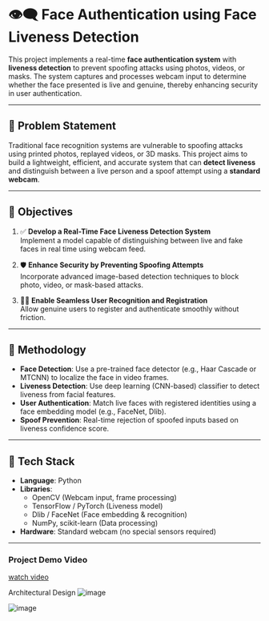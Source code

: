 # 👁️‍🗨️ Face Authentication using Face Liveness Detection

This project implements a real-time **face authentication system** with **liveness detection** to prevent spoofing attacks using photos, videos, or masks. The system captures and processes webcam input to determine whether the face presented is live and genuine, thereby enhancing security in user authentication.

---

## 🧩 Problem Statement

Traditional face recognition systems are vulnerable to spoofing attacks using printed photos, replayed videos, or 3D masks. This project aims to build a lightweight, efficient, and accurate system that can **detect liveness** and distinguish between a live person and a spoof attempt using a **standard webcam**.

---

## 🎯 Objectives

1. ✅ **Develop a Real-Time Face Liveness Detection System**  
   Implement a model capable of distinguishing between live and fake faces in real time using webcam feed.

2. 🛡️ **Enhance Security by Preventing Spoofing Attempts**  
   Incorporate advanced image-based detection techniques to block photo, video, or mask-based attacks.

3. 🙋‍♂️ **Enable Seamless User Recognition and Registration**  
   Allow genuine users to register and authenticate smoothly without friction.

---

## 🧪 Methodology

- **Face Detection**: Use a pre-trained face detector (e.g., Haar Cascade or MTCNN) to localize the face in video frames.
- **Liveness Detection**: Use deep learning (CNN-based) classifier to detect liveness from facial features.
- **User Authentication**: Match live faces with registered identities using a face embedding model (e.g., FaceNet, Dlib).
- **Spoof Prevention**: Real-time rejection of spoofed inputs based on liveness confidence score.

---

## 🧰 Tech Stack

- **Language**: Python
- **Libraries**:
  - OpenCV (Webcam input, frame processing)
  - TensorFlow / PyTorch (Liveness model)
  - Dlib / FaceNet (Face embedding & recognition)
  - NumPy, scikit-learn (Data processing)
- **Hardware**: Standard webcam (no special sensors required)

---

### Project Demo Video
[watch video](https://drive.google.com/drive/folders/1u_8F_7JbJqvZLAW_N-W1pBTaNy2qmQKx?usp=drive_link)


Architectural Design
![image](https://github.com/user-attachments/assets/6681bae2-70be-4a42-bded-52396373f57d)

![image](https://github.com/user-attachments/assets/50b4451f-c7e1-4829-a998-5d9b4d407ff5)

